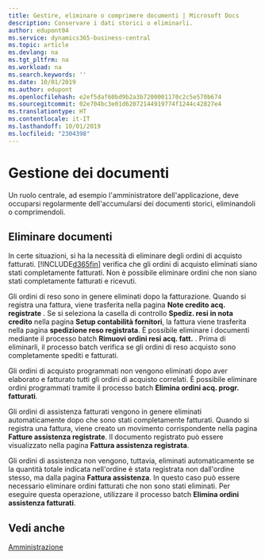 ```yaml
---
title: Gestire, eliminare o comprimere documenti | Microsoft Docs
description: Conservare i dati storici o eliminarli.
author: edupont04
ms.service: dynamics365-business-central
ms.topic: article
ms.devlang: na
ms.tgt_pltfrm: na
ms.workload: na
ms.search.keywords: ''
ms.date: 10/01/2019
ms.author: edupont
ms.openlocfilehash: e2ef5daf60bd9b2a3b7200001170c2c5e570b674
ms.sourcegitcommit: 02e704bc3e01d62072144919774f1244c42827e4
ms.translationtype: HT
ms.contentlocale: it-IT
ms.lasthandoff: 10/01/2019
ms.locfileid: "2304398"
---
```

# <a name="manage-documents"></a>Gestione dei documenti
Un ruolo centrale, ad esempio l'amministratore dell'applicazione, deve occuparsi regolarmente dell'accumularsi dei documenti storici, eliminandoli o comprimendoli.  

## <a name="delete-documents"></a>Eliminare documenti
In certe situazioni, si ha la necessità di eliminare degli ordini di acquisto fatturati. [!INCLUDE[d365fin](includes/d365fin_md.md)] verifica che gli ordini di acquisto eliminati siano stati completamente fatturati. Non è possibile eliminare ordini che non siano stati completamente fatturati e ricevuti.  

Gli ordini di reso sono in genere eliminati dopo la fatturazione. Quando si registra una fattura, viene trasferita nella pagina **Note credito acq. registrate** . Se si seleziona la casella di controllo **Spediz. resi in nota credito** nella pagina **Setup contabilità fornitori**, la fattura viene trasferita nella pagina **spedizione reso registrata**. È possibile eliminare i documenti mediante il processo batch **Rimuovi ordini resi acq. fatt.** . Prima di eliminarli, il processo batch verifica se gli ordini di reso acquisto sono completamente spediti e fatturati.  

Gli ordini di acquisto programmati non vengono eliminati dopo aver elaborato e fatturato tutti gli ordini di acquisto correlati. È possibile eliminare ordini programmati tramite il processo batch **Elimina ordini acq. progr. fatturati**.  

Gli ordini di assistenza fatturati vengono in genere eliminati automaticamente dopo che sono stati completamente fatturati. Quando si registra una fattura, viene creato un movimento corrispondente nella pagina **Fatture assistenza registrate**. Il documento registrato può essere visualizzato nella pagina **Fattura assistenza registrata**.  

Gli ordini di assistenza non vengono, tuttavia, eliminati automaticamente se la quantità totale indicata nell'ordine è stata registrata non dall'ordine stesso, ma dalla pagina **Fattura assistenza**. In questo caso può essere necessario eliminare ordini fatturati che non sono stati eliminati. Per eseguire questa operazione, utilizzare il processo batch **Elimina ordini assistenza fatturati**.  

## <a name="see-also"></a>Vedi anche  
[Amministrazione](admin-setup-and-administration.md)  
